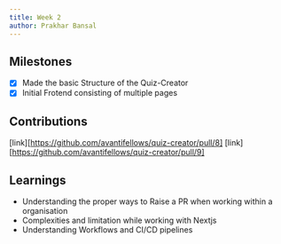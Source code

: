 ```yaml
---
title: Week 2
author: Prakhar Bansal
---
```


## Milestones

- [x] Made the basic Structure of the Quiz-Creator
- [x] Initial Frotend consisting of multiple pages

## Contributions

[link][https://github.com/avantifellows/quiz-creator/pull/8]
[link][https://github.com/avantifellows/quiz-creator/pull/9]

## Learnings

- Understanding the proper ways to Raise a PR when working within a organisation
- Complexities and limitation while working with Nextjs
- Understanding Workflows and CI/CD pipelines

